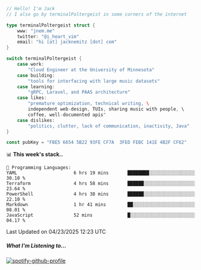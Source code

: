 ```go
// Hello! I'm Jack
// I also go by terminalPoltergeist in some corners of the internet

type terminalPoltergeist struct {
    www: "jnem.me"
    twitter: "@i_heart_vim"
    email: "hi [at] jacknemitz [dot] com"
}

switch terminalPoltergeist {
    case work:
        "Cloud Engineer at the University of Minnesota"
    case building:
        "tools for interfacing with large music datasets"
    case learning:
        "gRPC, Laravel, and PAAS architecture"
    case likes:
        "premature optimization, technical writing, \
        independent web-design, TUIs, sharing music with people, \
        coffee, well-documented apis"
    case dislikes:
        "politics, clutter, lack of communication, inactivity, Java"
}

const pubKey = "FBE5 6654 5B22 93FE CF7A  3FED FEBC 141E 4B2F CF62"
```

<!--START_SECTION:waka-->
📊 **This week's stack..** 

```text
💬 Programming Languages: 
YAML                     6 hrs 19 mins       ████████░░░░░░░░░░░░░░░░░   30.10 % 
Terraform                4 hrs 58 mins       ██████░░░░░░░░░░░░░░░░░░░   23.64 % 
PowerShell               4 hrs 38 mins       ██████░░░░░░░░░░░░░░░░░░░   22.10 % 
Markdown                 1 hr 41 mins        ██░░░░░░░░░░░░░░░░░░░░░░░   08.01 % 
JavaScript               52 mins             █░░░░░░░░░░░░░░░░░░░░░░░░   04.17 % 
```


 Last Updated on 04/23/2025 12:23 UTC
<!--END_SECTION:waka-->

##### What I'm Listening to...

[![spotify-github-profile](https://jnem.me/listening-item?maxAge=2592000)](https://jnem.me/listening)

